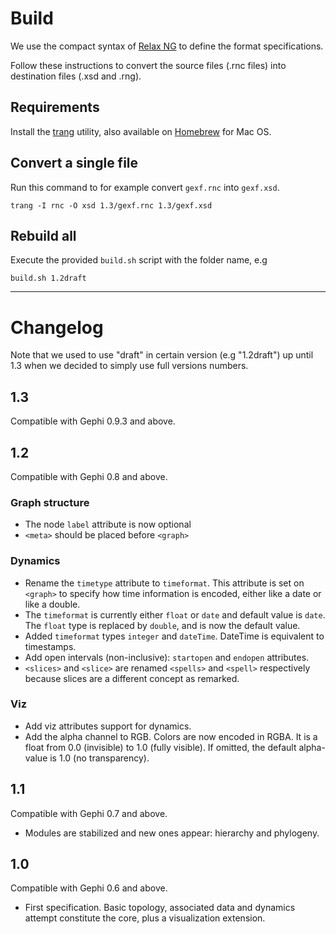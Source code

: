 # Build

We use the compact syntax of [Relax NG](https://relaxng.org/) to define the format specifications.

Follow these instructions to convert the source files (.rnc files) into destination files (.xsd and .rng).

## Requirements

Install the [trang](https://relaxng.org/jclark/trang.html) utility, also available on [Homebrew](https://formulae.brew.sh/formula/jing-trang) for Mac OS.

## Convert a single file

Run this command to for example convert `gexf.rnc` into `gexf.xsd`.

```trang -I rnc -O xsd 1.3/gexf.rnc 1.3/gexf.xsd```

## Rebuild all

Execute the provided `build.sh` script with the folder name, e.g

```build.sh 1.2draft```

---

# Changelog

Note that we used to use "draft" in certain version (e.g "1.2draft") up until 1.3 when we decided to simply use full versions numbers.

## 1.3

Compatible with Gephi 0.9.3 and above.

## 1.2

Compatible with Gephi 0.8 and above.

### Graph structure

- The node `label` attribute is now optional
- `<meta>` should be placed before `<graph>`

### Dynamics

- Rename the `timetype` attribute to `timeformat`. This attribute is set on `<graph>` to specify how time information is encoded, either like a date or like a double.
- The `timeformat` is currently either `float` or `date` and default value is `date`. The `float` type is replaced by `double`, and is now the default value.
- Added `timeformat` types `integer` and `dateTime`. DateTime is equivalent to timestamps.
- Add open intervals (non-inclusive): `startopen` and `endopen` attributes.
- `<slices>` and `<slice>` are renamed `<spells>` and `<spell>` respectively because slices are a different concept as remarked.

### Viz

- Add viz attributes support for dynamics.
- Add the alpha channel to RGB. Colors are now encoded in RGBA. It is a float from 0.0 (invisible) to 1.0 (fully visible). If omitted, the default alpha-value is 1.0 (no transparency).

## 1.1

Compatible with Gephi 0.7 and above.

-  Modules are stabilized and new ones appear: hierarchy and phylogeny.

## 1.0

Compatible with Gephi 0.6 and above.

- First specification. Basic topology, associated data and dynamics attempt constitute the core, plus a visualization extension.
